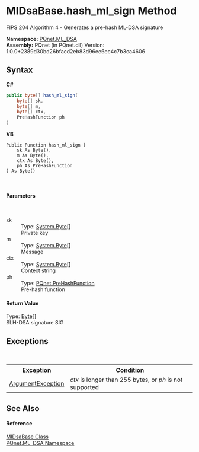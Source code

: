 # MlDsaBase.hash_ml_sign Method 
 

FIPS 204 Algorithm 4 - Generates a pre-hash ML-DSA signature

**Namespace:**&nbsp;<a href="098c2ae7-a283-47c8-9739-d51bf939ff87">PQnet.ML_DSA</a><br />**Assembly:**&nbsp;PQnet (in PQnet.dll) Version: 1.0.0+2389d30bd26bfacd2eb83d96ee6ec4c7b3ca4606

## Syntax

**C#**<br />
``` C#
public byte[] hash_ml_sign(
	byte[] sk,
	byte[] m,
	byte[] ctx,
	PreHashFunction ph
)
```

**VB**<br />
``` VB
Public Function hash_ml_sign ( 
	sk As Byte(),
	m As Byte(),
	ctx As Byte(),
	ph As PreHashFunction
) As Byte()
```

<br />

#### Parameters
&nbsp;<dl><dt>sk</dt><dd>Type: <a href="https://docs.microsoft.com/dotnet/api/system.byte" target="_blank" rel="noopener noreferrer">System.Byte</a>[]<br />Private key</dd><dt>m</dt><dd>Type: <a href="https://docs.microsoft.com/dotnet/api/system.byte" target="_blank" rel="noopener noreferrer">System.Byte</a>[]<br />Message</dd><dt>ctx</dt><dd>Type: <a href="https://docs.microsoft.com/dotnet/api/system.byte" target="_blank" rel="noopener noreferrer">System.Byte</a>[]<br />Context string</dd><dt>ph</dt><dd>Type: <a href="05820ba5-ae86-51cd-a9f9-3acb4477e835">PQnet.PreHashFunction</a><br />Pre-hash function</dd></dl>

#### Return Value
Type: <a href="https://docs.microsoft.com/dotnet/api/system.byte" target="_blank" rel="noopener noreferrer">Byte</a>[]<br />SLH-DSA signature SIG

## Exceptions
&nbsp;<table><tr><th>Exception</th><th>Condition</th></tr><tr><td><a href="https://docs.microsoft.com/dotnet/api/system.argumentexception" target="_blank" rel="noopener noreferrer">ArgumentException</a></td><td>*ctx* is longer than 255 bytes, or *ph* is not supported</td></tr></table>

## See Also


#### Reference
<a href="b2a29346-3a61-825e-11a9-d60bef35c1fb">MlDsaBase Class</a><br /><a href="098c2ae7-a283-47c8-9739-d51bf939ff87">PQnet.ML_DSA Namespace</a><br />